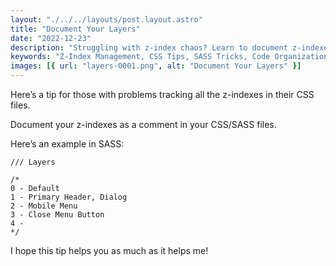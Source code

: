 ```yaml
---
layout: "./../../layouts/post.layout.astro"
title: "Document Your Layers"
date: "2022-12-23"
description: "Struggling with z-index chaos? Learn to document z-indexes in CSS/SASS files using comments. Enhance code clarity and streamline layering effortlessly."
keywords: "Z-Index Management, CSS Tips, SASS Tricks, Code Organization, Layering in CSS, Web Development, Code Clarity, Z-Index Best Practices"
images: [{ url: "layers-0001.png", alt: "Document Your Layers" }]
---
```


Here’s a tip for those with problems tracking all the z-indexes in their CSS files.

Document your z-indexes as a comment in your CSS/SASS files.

Here’s an example in SASS:

```
/// Layers

/*
0 - Default
1 - Primary Header, Dialog
2 - Mobile Menu
3 - Close Menu Button
4 -
*/
```

I hope this tip helps you as much as it helps me!
